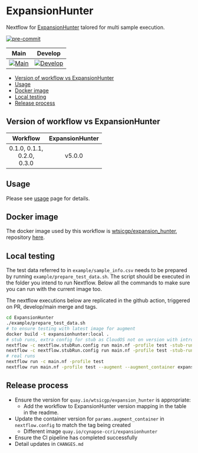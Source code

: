# ExpansionHunter <!-- omit in toc -->

Nextflow for [ExpansionHunter][eh-repo] talored for multi sample execution.

[![pre-commit](https://img.shields.io/badge/pre--commit-enabled-brightgreen?logo=pre-commit)](https://github.com/pre-commit/pre-commit)

|                Main                |               Develop               |
| :--------------------------------: | :---------------------------------: |
| [![Main][gha-main]][gha-main-view] | [![Develop][gha-dev]][gha-dev-view] |

- [Version of workflow vs ExpansionHunter](#version-of-workflow-vs-expansionhunter)
- [Usage](#usage)
- [Docker image](#docker-image)
- [Local testing](#local-testing)
- [Release process](#release-process)

## Version of workflow vs ExpansionHunter

|             Workflow             | ExpansionHunter |
| :------------------------------: | :-------------: |
| 0.1.0, 0.1.1,<br>0.2.0,<br>0.3.0 |     v5.0.0      |

## Usage

Please see [usage][eh-nf-usage] page for details.

## Docker image

The docker image used by this workflow is [wtsicgp/expansion_hunter][quay-eh], repository [here][casm-repo].

## Local testing

The test data referred to in `example/sample_info.csv` needs to be prepared by running `example/prepare_test_data.sh`.
The script should be executed in the folder you intend to run Nextflow.  Below all the commands to make sure you can run
with the current image too.

The nextflow executions below are replicated in the github action, triggered on PR, develop/main merge and tags.

```bash
cd ExpansionHunter
./example/prepare_test_data.sh
# to ensure testing with latest image for augment
docker build -t expansionhunter:local .
# stub runs, extra config for stub as CloudOS not on version with introspection of relevant variable
nextflow -c nextflow.stubRun.config run main.nf -profile test -stub-run
nextflow -c nextflow.stubRun.config run main.nf -profile test -stub-run --augment --augment_container expansionhunter:local
# real runs
nextflow run -c main.nf -profile test
nextflow run main.nf -profile test --augment --augment_container expansionhunter:local
```

## Release process

- Ensure the version for `quay.io/wtsicgp/expansion_hunter` is appropriate:
  - Add the workflow to ExpansionHunter version mapping in the table in the readme.
- Update the container version for `params.augment_container` in `nextflow.config` to match the tag being created
  - Different image `quay.io/cynapse-ccri/expansionhunter`
- Ensure the CI pipeline has completed successfully
- Detail updates in `CHANGES.md`

<!-- links -->

[casm-repo]: https://github.com/cancerit/ExpansionHunter-docker
[eh-nf-usage]: docs/usage.md
[eh-repo]: https://github.com/Illumina/ExpansionHunter
[gha-dev]: https://github.com/cynapse-ccri/ExpansionHunter/actions/workflows/build.yaml/badge.svg?branch=develop
[gha-dev-view]: https://github.com/cynapse-ccri/ExpansionHunter/actions?query=branch%3Adevelop
[gha-main]: https://github.com/cynapse-ccri/ExpansionHunter/actions/workflows/build.yaml/badge.svg?branch=main
[gha-main-view]: https://github.com/cynapse-ccri/ExpansionHunter/actions?query=branch%3Amain
[quay-eh]: https://quay.io/repository/wtsicgp/expansion_hunter?tab=tags
